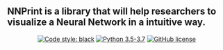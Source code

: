 ## NNPrint is a library that will help researchers to visualize a Neural Network in a intuitive way.

<p align="center">
<a class="reference external" href="https://github.com/psf/black"><img alt="Code style: black" src="https://img.shields.io/badge/code%20style-black-000000.svg"></a>

<a href="https://www.python.org/downloads/">
        <img src="https://img.shields.io/badge/python-3.5%20%7C%203.6%20%7C%203.7-blue"
        <img src="https://img.shields.io/badge/python-3.6%20%7C%203.7%20%7C%203.8-blue"
            alt="Python 3.5-3.7"/></a>
<a 

[![GitHub license](https://img.shields.io/github/license/Naereen/StrapDown.js.svg)](https://github.com/Propaler/nnprint/master/LICENSE)
>
</p>